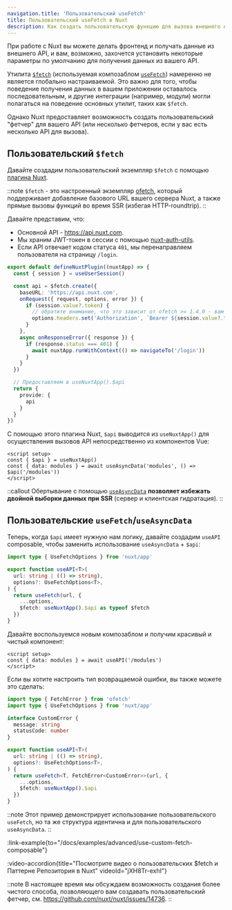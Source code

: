 ```yaml
---
navigation.title: 'Пользовательский useFetch'
title: Пользовательский useFetch в Nuxt
description: Как создать пользовательскую функцию для вызова внешнего API в Nuxt 3.
---
```


При работе с Nuxt вы можете делать фронтенд и получать данные из внешнего API, и вам, возможно, захочется установить некоторые параметры по умолчанию для получения данных из вашего API.

Утилита [`$fetch`](/docs/api/utils/dollarfetch) (используемая композаблом [`useFetch`](/docs/api/composables/use-fetch)) намеренно не является глобально настраиваемой. Это важно для того, чтобы поведение получения данных в вашем приложении оставалось последовательным, и другие интеграции (например, модули) могли полагаться на поведение основных утилит, таких как `$fetch`.

Однако Nuxt предоставляет возможность создать пользовательский "фетчер" для вашего API (или несколько фетчеров, если у вас есть несколько API для вызова).

## Пользовательский `$fetch`

Давайте создадим пользовательский экземпляр `$fetch` с помощью [плагина Nuxt](/docs/guide/directory-structure/plugins).

::note
`$fetch` - это настроенный экземпляр [ofetch](https://github.com/unjs/ofetch), который поддерживает добавление базового URL вашего сервера Nuxt, а также прямые вызовы функций во время SSR (избегая HTTP-roundtrip).
::

Давайте представим, что:
- Основной API - https://api.nuxt.com.
- Мы храним JWT-токен в сессии с помощью [nuxt-auth-utils](https://github.com/atinux/nuxt-auth-utils).
- Если API отвечает кодом статуса `401`, мы перенаправляем пользователя на страницу `/login`.

```ts [plugins/api.ts]
export default defineNuxtPlugin((nuxtApp) => {
  const { session } = useUserSession()

  const api = $fetch.create({
    baseURL: 'https://api.nuxt.com',
    onRequest({ request, options, error }) {
      if (session.value?.token) {
        // обратите внимание, что это зависит от ofetch >= 1.4.0 - вам может потребоваться обновить lockfile
        options.headers.set('Authorization', `Bearer ${session.value?.token}`)
      }
    },
    async onResponseError({ response }) {
      if (response.status === 401) {
        await nuxtApp.runWithContext(() => navigateTo('/login'))
      }
    }
  })

  // Предоставляем в useNuxtApp().$api
  return {
    provide: {
      api
    }
  }
})
```

С помощью этого плагина Nuxt, `$api` выводится из `useNuxtApp()` для осуществления вызовов API непосредственно из компонентов Vue:

```vue [app.vue]
<script setup>
const { $api } = useNuxtApp()
const { data: modules } = await useAsyncData('modules', () => $api('/modules'))
</script>
```

::callout
Обертывание с помощью [`useAsyncData`](/docs/api/composables/use-async-data) **позволяет избежать двойной выборки данных при SSR** (сервер и клиентская гидратация).
::

## Пользовательские `useFetch`/`useAsyncData`

Теперь, когда `$api` имеет нужную нам логику, давайте создадим `useAPI` composable, чтобы заменить использование `useAsyncData` + `$api`:

```ts [composables/useAPI.ts]
import type { UseFetchOptions } from 'nuxt/app'

export function useAPI<T>(
  url: string | (() => string),
  options?: UseFetchOptions<T>,
) {
  return useFetch(url, {
    ...options,
    $fetch: useNuxtApp().$api as typeof $fetch
  })
}
```

Давайте воспользуемся новым композаблом и получим красивый и чистый компонент:

```vue [app.vue]
<script setup>
const { data: modules } = await useAPI('/modules')
</script>
```

Если вы хотите настроить тип возвращаемой ошибки, вы также можете это сделать:

```ts
import type { FetchError } from 'ofetch'
import type { UseFetchOptions } from 'nuxt/app'

interface CustomError {
  message: string
  statusCode: number
}

export function useAPI<T>(
  url: string | (() => string),
  options?: UseFetchOptions<T>,
) {
  return useFetch<T, FetchError<CustomError>>(url, {
    ...options,
    $fetch: useNuxtApp().$api
  })
}
```

::note
Этот пример демонстрирует использование пользовательского `useFetch`, но та же структура идентична и для пользовательского `useAsyncData`.
::

:link-example{to="/docs/examples/advanced/use-custom-fetch-composable"}

:video-accordion{title="Посмотрите видео о пользовательских $fetch и Паттерне Репозитория в Nuxt" videoId="jXH8Tr-exhI"}

::note
В настоящее время мы обсуждаем возможность создания более чистого способа, позволяющего вам создавать пользовательский фетчер, см. https://github.com/nuxt/nuxt/issues/14736.
::
